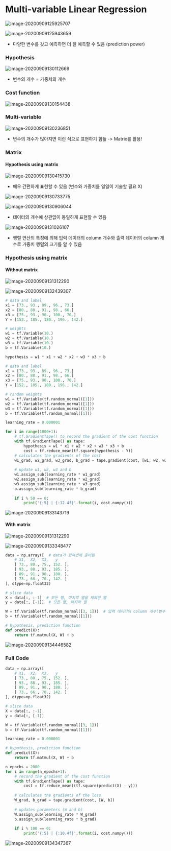 # Multi-variable Linear Regression

![image-20200909125925707](images/image-20200909125925707.png)

![image-20200909125943659](images/image-20200909125943659.png)

* 다양한 변수를 갖고 예측하면 더 잘 예측할 수 있음 (prediction power)



### Hypothesis

![image-20200909130112669](images/image-20200909130112669.png)

* 변수의 개수 = 가중치의 개수



### Cost function

![image-20200909130154438](images/image-20200909130154438.png)



### Multi-variable

![image-20200909130236851](images/image-20200909130236851.png)

* 변수의 개수가 많아지면 이런 식으로 표현하기 힘듦 -> Matrix를 활용!



### Matrix

#### Hypothesis using matrix

![image-20200909130415730](images/image-20200909130415730.png)

* 매우 간편하게 표현할 수 있음 (변수와 가중치를 일일이 기술할 필요 X)

![image-20200909130733775](images/image-20200909130733775.png)

![image-20200909130906044](images/image-20200909130906044.png)

* 데이터의 개수에 상관없이 동일하게 표현할 수 있음

![image-20200909131026107](images/image-20200909131026107.png)

* 행렬 연산의 특징에 의해 입력 데이터의 column 개수와 출력 데이터의 column 개수로 가중치 행렬의 크기를 알 수 있음



### Hypothesis using matrix

#### Without matrix

![image-20200909131312290](images/image-20200909131312290.png)

![image-20200909132439307](images/image-20200909132439307.png)

```python
# data and label
x1 = [73., 93., 89., 96., 73.]
x2 = [80., 88., 91., 98., 66.]
x3 = [75., 93., 90., 100., 70.]
Y = [152., 185., 180., 196., 142.]

# weights
w1 = tf.Variable(10.)
w2 = tf.Variable(10.)
w3 = tf.Variable(10.)
b = tf.Variable(10.)

hypothesis = w1 * x1 + w2 * x2 + w3 * x3 + b
```

```python
# data and label
x1 = [73., 93., 89., 96., 73.]
x2 = [80., 88., 91., 98., 66.]
x3 = [75., 93., 90., 100., 70.]
Y = [152., 185., 180., 196., 142.]

# random weights
w1 = tf.Variable(tf.random_normal([1]))
w2 = tf.Variable(tf.random_normal([1]))
w3 = tf.Variable(tf.random_normal([1]))
b = tf.Variable(tf.random_normal([1]))

learning_rate = 0.000001

for i in range(1000+1):
    # tf.GradientTape() to record the gradient of the cost function
    with tf.GradientTape() as tape:
        hypothesis = w1 * x1 + w2 * x2 + w3 * x3 + b
        cost = tf.reduce_mean(tf.square(hypothesis - Y))
    # calculates the gradients of the cost
    w1_grad, w2_grad, w3_grad, b_grad = tape.gradient(cost, [w1, w2, w3, b])
    
    # update w1, w2, w3 and b
    w1.assign_sub(learning_rate * w1_grad)
    w2.assign_sub(learning_rate * w2_grad)
    w3.assign_sub(learning_rate * w3_grad)
    b.assign_sub(learning_rate * b_grad)
    
    if i % 50 == 0:
        print('{:5} | {:12.4f}'.format(i, cost.numpy()))
```

![image-20200909133143719](images/image-20200909133143719.png)



#### With matrix

![image-20200909131312290](images/image-20200909131312290.png)

![image-20200909133348477](images/image-20200909133348477.png)

```python
data = np.array([  # data가 한꺼번에 준비됨
    # X1,  X2,  X3,   y
    [ 73., 80., 75., 152. ],
    [ 93., 88., 93., 185. ],
    [ 89., 91., 90., 180. ],
    [ 73., 66., 70., 142. ]
], dtype=np.float32)

# slice data
X = data[:, :-1]  # 모든 행, 마지막 열을 제외한 열
y = data[:, [-1]]  # 모든 행, 마지막 열

W = tf.Variable(tf.random_normal([3, 1]))  # 입력 데이터의 column 개수(변수의 개수)가 3개, 출력 데이터의 column 개수가 1개 -> 가중치 행렬의 크기가 결정됨
b = tf.Variable(tf.random_normal([1]))

# hypothesis, prediction function
def predict(X):
    return tf.matmul(X, W) + b
```

![image-20200909134446582](images/image-20200909134446582.png)



### Full Code

```python
data = np.array([
    # X1,  X2,  X3,   y
    [ 73., 80., 75., 152. ],
    [ 93., 88., 93., 185. ],
    [ 89., 91., 90., 180. ],
    [ 73., 66., 70., 142. ]
], dtype=np.float32)

# slice data
X = data[:, :-1]
y = data[:, [-1]]

W = tf.Variable(tf.random_normal([3, 1]))
b = tf.Variable(tf.random_normal([1]))

learning_rate = 0.000001

# hypothesis, prediction function
def predict(X):
    return tf.matmul(X, W) + b

n_epochs = 2000
for i in range(n_epochs+1):
    # record the gradient of the cost function
    with tf.GradientTape() as tape:
        cost = tf.reduce_mean((tf.square(predict(X) - y)))
    
    # calculates the gradients of the loss
    W_grad, b_grad = tape.gradient(cost, [W, b])
    
    # updates parameters (W and b)
    W.assign_sub(learning_rate * W_grad)
    b.assign_sub(learning_rate * b_grad)
    
    if i % 100 == 0:
        print('{:5} | {:10.4f}'.format(i, cost.numpy()))
```

![image-20200909134347367](images/image-20200909134347367.png)